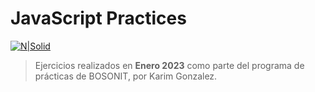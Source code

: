 # JavaScript Practices

[![N|Solid](https://forkpoint.com/wp-content/uploads/js-logo.png)](https://nodesource.com/products/nsolid)


> Ejercicios realizados en **Enero 2023** como parte
> del programa de prácticas de BOSONIT, por Karim Gonzalez.